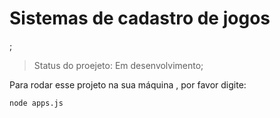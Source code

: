 <h1> Sistemas de cadastro de jogos</h1>;

>Status do proejeto: Em desenvolvimento;


Para rodar esse projeto na sua máquina , por  favor digite:

```
node apps.js
```

